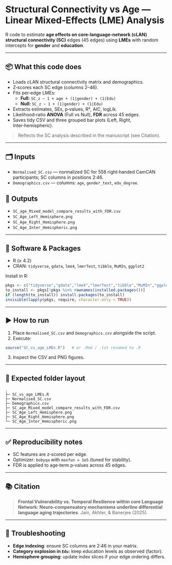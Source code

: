 # Structural Connectivity vs Age — Linear Mixed‑Effects (LME) Analysis

R code to estimate **age effects on core‑language‑network (cLAN) structural connectivity (SC)** edges (45 edges) using **LMEs** with random intercepts for **gender** and **education**.

---

## 📦 What this code does
- Loads cLAN structural connectivity matrix and demographics.
- Z‑scores each SC edge (columns 2–46).
- Fits per‑edge LMEs:  
  - **Full:** `SC_z ~ 1 + age + (1|gender) + (1|Edu)`  
  - **Null:** `SC_z ~ 1 + (1|gender) + (1|Edu)`
- Extracts estimates, SEs, p‑values, R², AIC, logLik.
- Likelihood‑ratio **ANOVA** (Full vs Null), **FDR** across 45 edges.
- Saves tidy CSV and three grouped bar plots (Left, Right, Inter‑hemispheric).

> Reflects the SC analysis described in the manuscript (see Citation).

---

## 🗂️ Inputs
- `Normalised_SC.csv` — normalized SC for 558 right‑handed CamCAN participants; SC columns in positions 2:46.
- `Demographics.csv` — columns: `age`, `gender_text`, `edu_degree`.

## 🧪 Outputs
- `SC_age_Mixed_model_compare_results_with_FDR.csv`
- `SC_Age_Left_Hemisphere.png`
- `SC_Age_Right_Hemisphere.png`
- `SC_Age_Inter_Hemispheric.png`

---

## 🔧 Software & Packages
- R (≥ 4.2)
- CRAN: `tidyverse`, `gdata`, `lme4`, `lmerTest`, `tibble`, `MuMIn`, `ggplot2`

Install in R:
```r
pkgs <- c("tidyverse","gdata","lme4","lmerTest","tibble","MuMIn","ggplot2")
to_install <- pkgs[!pkgs %in% rownames(installed.packages())]
if (length(to_install)) install.packages(to_install)
invisible(lapply(pkgs, require, character.only = TRUE))
```

---

## ▶️ How to run
1. Place `Normalised_SC.csv` and `Demographics.csv` alongside the script.
2. Execute:
```r
source("SC_vs_age_LMEs.R")   # or .Rmd / .txt renamed to .R
```
3. Inspect the CSV and PNG figures.

---

## 📁 Expected folder layout
```
.
├─ SC_vs_age_LMEs.R
├─ Normalised_SC.csv
├─ Demographics.csv
├─ SC_age_Mixed_model_compare_results_with_FDR.csv
├─ SC_Age_Left_Hemisphere.png
├─ SC_Age_Right_Hemisphere.png
└─ SC_Age_Inter_Hemispheric.png
```

---

## ✅ Reproducibility notes
- SC features are z‑scored per edge.
- Optimizer: `bobyqa` with `maxfun = 1e5` (tuned for stability).
- FDR is applied to age‑term p‑values across 45 edges.

---

## 📚 Citation
> **Frontal Vulnerability vs. Temporal Resilience within core Language Network: Neuro‑compensatory mechanisms underline differential language aging trajectories**. Jain, Akhter, & Banerjee (2025).


---

## 🙋 Troubleshooting
- **Edge indexing**: ensure SC columns are 2:46 in your matrix.
- **Category explosion in `Edu`**: keep education levels as observed (factor).
- **Hemisphere grouping**: update index slices if your edge ordering differs.
